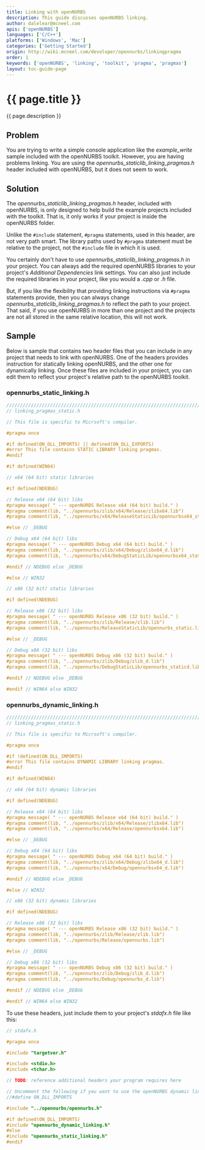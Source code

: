 ```yaml
---
title: Linking with openNURBS
description: This guide discusses openNURBS linking.
author: dalelear@mcneel.com
apis: ['openNURBS']
languages: ['C/C++']
platforms: ['Windows', 'Mac']
categories: ['Getting Started']
origin: http://wiki.mcneel.com/developer/opennurbs/linkingpragma
order: 1
keywords: ['openNURBS', 'linking', 'toolkit', 'pragma', 'pragmas']
layout: toc-guide-page
---
```


# {{ page.title }}

{{ page.description }}

## Problem

You are trying to write a simple console application like the *example_write* sample included with the openNURBS toolkit.  However, you are having problems linking.  You are using the *opennurbs_staticlib_linking_pragmas.h* header included with openNURBS, but it does not seem to work.

## Solution

The *opennurbs_staticlib_linking_pragmas.h* header, included with openNURBS, is only designed to help build the example projects included with the toolkit.  That is, it only works if your project is inside the openNURBS folder.

Unlike the `#include` statement, `#pragma` statements, used in this header, are not very path smart.  The library paths used by `#pragma` statement must be relative to the project, not the `#include` file in which it is used.

You certainly don't have to use *opennurbs_staticlib_linking_pragmas.h* in your project.  You can always add the required openNURBS libraries to your project's *Additional Dependencies* link settings.  You can also just include the required libraries in your project, like you would a *.cpp* or *.h* file.

But, if you like the flexibility that providing linking instructions via `#pragma` statements provide, then you can always change *opennurbs_staticlib_linking_pragmas.h* to reflect the path to your project.  That said, if you use openNURBS in more than one project and the projects are not all stored in the same relative location, this will not work.

## Sample

Below is sample that contains two header files that you can include in any project that needs to link with openNURBS.  One of the headers provides instruction for statically linking openNURBS, and the other one for dynamically linking.  Once these files are included in your project, you can edit them to reflect your project's relative path to the openNURBS toolkit.

### opennurbs_static_linking.h
```cpp
/////////////////////////////////////////////////////////////////////////////
// linking_pragmas_static.h

// This file is specific to Micrsoft's compiler.

#pragma once

#if defined(ON_DLL_IMPORTS) || defined(ON_DLL_EXPORTS)
#error This file contains STATIC LIBRARY linking pragmas.
#endif

#if defined(WIN64)

// x64 (64 bit) static libraries

#if defined(NDEBUG)

// Release x64 (64 bit) libs
#pragma message( " --- openNURBS Release x64 (64 bit) build." )
#pragma comment(lib, "../opennurbs/zlib/x64/Release/zlibx64.lib")
#pragma comment(lib, "../opennurbs/x64/ReleaseStaticLib/opennurbsx64_static.lib")

#else // _DEBUG

// Debug x64 (64 bit) libs
#pragma message( " --- openNURBS Debug x64 (64 bit) build." )
#pragma comment(lib, "../opennurbs/zlib/x64/Debug/zlibx64_d.lib")
#pragma comment(lib, "../opennurbs/x64/DebugStaticLib/opennurbsx64_staticd.lib")

#endif // NDEBUG else _DEBUG

#else // WIN32

// x86 (32 bit) static libraries

#if defined(NDEBUG)

// Release x86 (32 bit) libs
#pragma message( " --- openNURBS Release x86 (32 bit) build." )
#pragma comment(lib, "../opennurbs/zlib/Release/zlib.lib")
#pragma comment(lib, "../opennurbs/ReleaseStaticLib/opennurbs_static.lib")

#else // _DEBUG

// Debug x86 (32 bit) libs
#pragma message( " --- openNURBS Debug x86 (32 bit) build." )
#pragma comment(lib, "../opennurbs/zlib/Debug/zlib_d.lib")
#pragma comment(lib, "../opennurbs/DebugStaticLib/opennurbs_staticd.lib")

#endif // NDEBUG else _DEBUG

#endif // WIN64 else WIN32
```

### opennurbs_dynamic_linking.h

```cpp
/////////////////////////////////////////////////////////////////////////////
// linking_pragmas_static.h

// This file is specific to Micrsoft's compiler.

#pragma once

#if !defined(ON_DLL_IMPORTS)
#error This file contains DYNAMIC LIBRARY linking pragmas.
#endif

#if defined(WIN64)

// x64 (64 bit) dynamic libraries

#if defined(NDEBUG)

// Release x64 (64 bit) libs
#pragma message( " --- openNURBS Release x64 (64 bit) build." )
#pragma comment(lib, "../opennurbs/zlib/x64/Release/zlibx64.lib")
#pragma comment(lib, "../opennurbs/x64/Release/opennurbsx64.lib")

#else // _DEBUG

// Debug x64 (64 bit) libs
#pragma message( " --- openNURBS Debug x64 (64 bit) build." )
#pragma comment(lib, "../opennurbs/zlib/x64/Debug/zlibx64_d.lib")
#pragma comment(lib, "../opennurbs/x64/Debug/opennurbsx64_d.lib")

#endif // NDEBUG else _DEBUG

#else // WIN32

// x86 (32 bit) dynamic libraries

#if defined(NDEBUG)

// Release x86 (32 bit) libs
#pragma message( " --- openNURBS Release x86 (32 bit) build." )
#pragma comment(lib, "../opennurbs/zlib/Release/zlib.lib")
#pragma comment(lib, "../opennurbs/Release/opennurbs.lib")

#else // _DEBUG

// Debug x86 (32 bit) libs
#pragma message( " --- openNURBS Debug x86 (32 bit) build." )
#pragma comment(lib, "../opennurbs/zlib/Debug/zlib_d.lib")
#pragma comment(lib, "../opennurbs/Debug/opennurbs_d.lib")

#endif // NDEBUG else _DEBUG

#endif // WIN64 else WIN32
```

To use these headers, just include them to your project's *stdafx.h* file like this:

```cpp
// stdafx.h

#pragma once

#include "targetver.h"

#include <stdio.h>
#include <tchar.h>

// TODO: reference additional headers your program requires here

// Uncomment the following if you want to use the openNURBS dynamic link library
//#define ON_DLL_IMPORTS

#include "../opennurbs/opennurbs.h"

#if defined(ON_DLL_IMPORTS)
#include "opennurbs_dynamic_linking.h"
#else
#include "opennurbs_static_linking.h"
#endif
```
